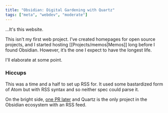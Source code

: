 ```yaml
---
title: "Obsidian: Digital Gardening with Quartz"
tags: ["meta", "webdev", "moderate"]
---
```

...It's this website.

This isn’t my first web project. I’ve created homepages for open source projects, and I started hosting [[Projects/memos|Memos]] long before I found Obsidian. However, it’s the one I expect to have the longest life. 

I'll elaborate at some point.

### Hiccups
This was a time and a half to set up RSS for. It used some bastardized form of Atom but with RSS syntax and so neither spec could parse it.

On the bright side, [one PR later](https://github.com/jackyzha0/quartz/pull/407) and Quartz is the only project in the Obsidian ecosystem with an RSS feed. 